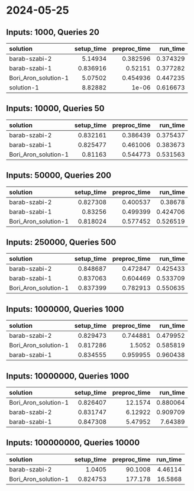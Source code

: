 # 2024-05-25

## Inputs: 1000, Queries 20

| solution             |   setup_time |   preproc_time |   run_time |
|:---------------------|-------------:|---------------:|-----------:|
| barab-szabi-2        |     5.14934  |       0.382596 |   0.374329 |
| barab-szabi-1        |     0.836916 |       0.52151  |   0.377282 |
| Bori_Aron_solution-1 |     5.07502  |       0.454936 |   0.447235 |
| solution-1           |     8.82882  |       1e-06    |   0.616673 |

## Inputs: 10000, Queries 50

| solution             |   setup_time |   preproc_time |   run_time |
|:---------------------|-------------:|---------------:|-----------:|
| barab-szabi-2        |     0.832161 |       0.386439 |   0.375437 |
| barab-szabi-1        |     0.825477 |       0.461006 |   0.383673 |
| Bori_Aron_solution-1 |     0.81163  |       0.544773 |   0.531563 |

## Inputs: 50000, Queries 200

| solution             |   setup_time |   preproc_time |   run_time |
|:---------------------|-------------:|---------------:|-----------:|
| barab-szabi-2        |     0.827308 |       0.400537 |   0.38678  |
| barab-szabi-1        |     0.83256  |       0.499399 |   0.424706 |
| Bori_Aron_solution-1 |     0.818024 |       0.577452 |   0.526519 |

## Inputs: 250000, Queries 500

| solution             |   setup_time |   preproc_time |   run_time |
|:---------------------|-------------:|---------------:|-----------:|
| barab-szabi-2        |     0.848687 |       0.472847 |   0.425433 |
| barab-szabi-1        |     0.837063 |       0.604469 |   0.533709 |
| Bori_Aron_solution-1 |     0.837399 |       0.782913 |   0.550635 |

## Inputs: 1000000, Queries 1000

| solution             |   setup_time |   preproc_time |   run_time |
|:---------------------|-------------:|---------------:|-----------:|
| barab-szabi-2        |     0.829473 |       0.744881 |   0.479952 |
| Bori_Aron_solution-1 |     0.817286 |       1.5052   |   0.585819 |
| barab-szabi-1        |     0.834555 |       0.959955 |   0.960438 |

## Inputs: 10000000, Queries 1000

| solution             |   setup_time |   preproc_time |   run_time |
|:---------------------|-------------:|---------------:|-----------:|
| Bori_Aron_solution-1 |     0.826407 |       12.1574  |   0.880064 |
| barab-szabi-2        |     0.831747 |        6.12922 |   0.909709 |
| barab-szabi-1        |     0.847308 |        5.47952 |   7.64389  |

## Inputs: 100000000, Queries 10000

| solution             |   setup_time |   preproc_time |   run_time |
|:---------------------|-------------:|---------------:|-----------:|
| barab-szabi-2        |     1.0405   |        90.1008 |    4.46114 |
| Bori_Aron_solution-1 |     0.824753 |       177.178  |   16.5868  |